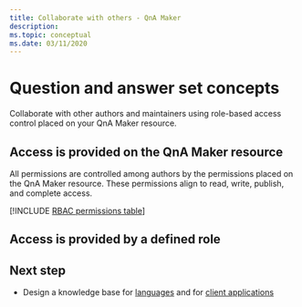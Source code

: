 ```yaml
---
title: Collaborate with others - QnA Maker
description:
ms.topic: conceptual
ms.date: 03/11/2020
---
```


# Question and answer set concepts

Collaborate with other authors and maintainers using role-based access control placed on your QnA Maker resource.

## Access is provided on the QnA Maker resource

All permissions are controlled among authors by the permissions placed on the QnA Maker resource. These permissions align to read, write, publish, and complete access.

[!INCLUDE [RBAC permissions table](../includes/quickstart-sdk-csharp.md)]


## Access is provided by a defined role

## Next step

* Design a knowledge base for [languages](design-language-culture.md) and for [client applications](integration-with-other-applications.md)